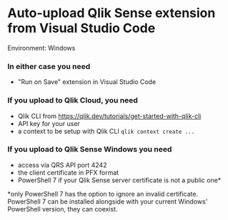 # Auto-upload Qlik Sense extension from Visual Studio Code

Environment: Windows

### In either case you need
- "Run on Save" extension in Visual Studio Code

### If you upload to Qlik Cloud, you need
- Qlik CLI from https://qlik.dev/tutorials/get-started-with-qlik-cli
- API key for your user
- a context to be setup with Qlik CLI `qlik context create ...`

### If you upload to Qlik Sense Windows you need
- access via QRS API port 4242
- the client certificate in PFX format
- PowerShell 7 if your Qlik Sense server certificate is not a public one*

*only PowerShell 7 has the option to ignore an invalid certificate. PowerShell 7 can be installed alongside with your current Windows' PowerShell 
version, they can coexist.

